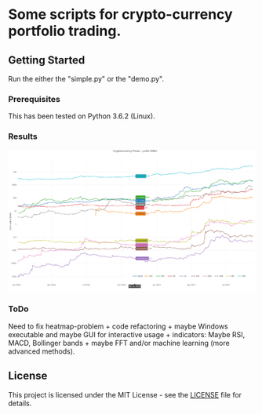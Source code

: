 <!---
  A comment: Use "grip" to preview changes in local browser, before commit.
-->
# Some scripts for crypto-currency portfolio trading.


## Getting Started
Run the either the "simple.py" or the "demo.py".


### Prerequisites
This has been tested on Python 3.6.2 (Linux).


### Results
![Alt text](/doc/Program_output_example.png?raw=true "Program output - example")


### ToDo
Need to fix heatmap-problem + code refactoring + maybe Windows executable and maybe GUI for interactive usage + indicators: Maybe RSI, MACD, Bollinger bands + maybe FFT and/or machine learning (more advanced methods).


## License
This project is licensed under the MIT License - see the [LICENSE](LICENSE) file for details.

